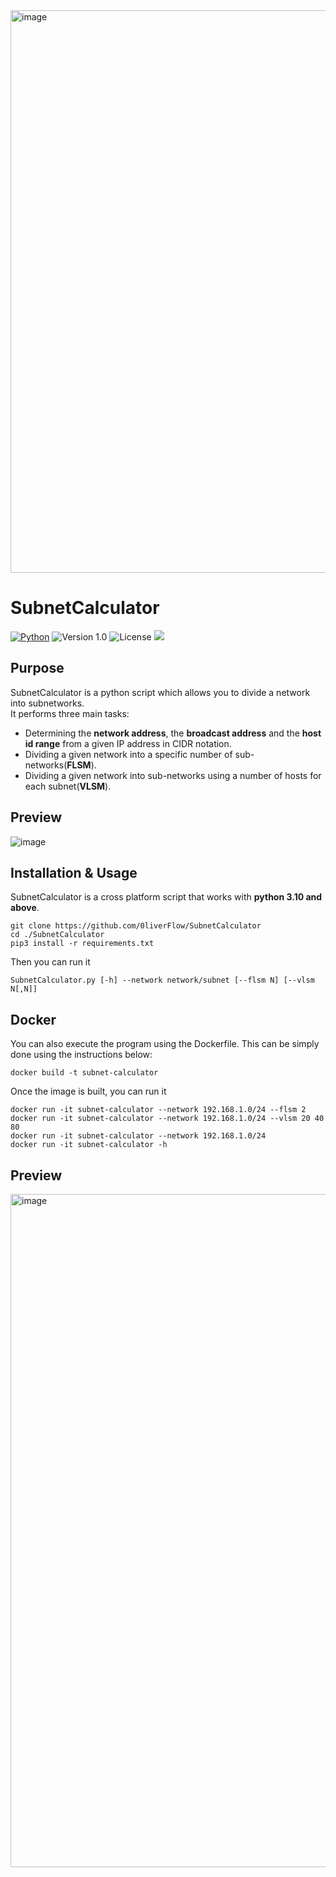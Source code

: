 <img width="900" alt="image" src="https://user-images.githubusercontent.com/64969369/210277615-2f481490-fdf2-4833-843f-fe30e82211d5.png">

# SubnetCalculator
[![Python](https://img.shields.io/badge/Python-%E2%89%A5%203.10-yellow.svg)](https://www.python.org/) 
![Version 1.0](http://img.shields.io/badge/version-v1.0-orange.svg) ![License](https://img.shields.io/badge/license-GPLv3-red.svg) <img src="https://img.shields.io/badge/Maintained%3F-Yes-96c40f"> 
 
 ## Purpose
SubnetCalculator is a python script which allows you to divide a network into subnetworks.<br>
It performs three main tasks:
- Determining the **network address**, the **broadcast address** and the **host id range** from a given IP address in CIDR notation.<br>
- Dividing a given network into a specific number of sub-networks(**FLSM**).
- Dividing a given network into sub-networks using a number of hosts for each subnet(**VLSM**).<br>
## Preview
![image](https://user-images.githubusercontent.com/64969369/233727082-4ddb1706-d8f3-4043-8f65-136740c26c7e.png)


## Installation & Usage
SubnetCalculator is a cross platform script that works with **python 3.10 and above**.
```
git clone https://github.com/0liverFlow/SubnetCalculator
cd ./SubnetCalculator
pip3 install -r requirements.txt
```
Then you can run it
```
SubnetCalculator.py [-h] --network network/subnet [--flsm N] [--vlsm N[,N]]
```

## Docker
You can also execute the program using the Dockerfile. This can be simply done using the instructions below:
```
docker build -t subnet-calculator
```
Once the image is built, you can run it
```
docker run -it subnet-calculator --network 192.168.1.0/24 --flsm 2
docker run -it subnet-calculator --network 192.168.1.0/24 --vlsm 20 40 80
docker run -it subnet-calculator --network 192.168.1.0/24
docker run -it subnet-calculator -h
```

## Preview
<img width="1077" alt="image" src="https://user-images.githubusercontent.com/64969369/233792020-673d6b8d-734a-433c-9439-ed78c3b607cd.png">
